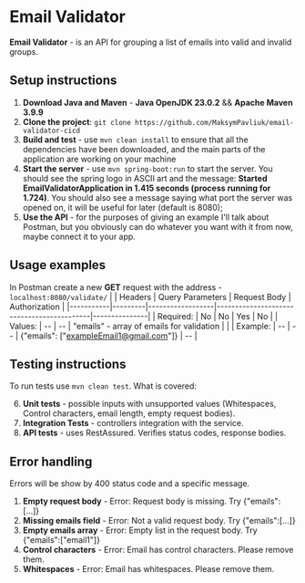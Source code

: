 # Email Validator
**Email Validator** - is an API for grouping a list of emails into valid and invalid groups.
## Setup instructions

 1. **Download Java and Maven** - **Java OpenJDK 23.0.2** &&  **Apache Maven 3.9.9**
 2. **Clone the project**: `git clone https://github.com/MaksymPavliuk/email-validator-cicd`
 3. **Build and test** - use `mvn clean install` to ensure that all the dependencies have been downloaded, and the main parts of the application are working on your machine
 4. **Start the server** - use `mvn spring-boot:run`  to start the server. You should see the spring logo in ASCII art and the message: **Started EmailValidatorApplication in 1.415 seconds (process running for 1.724)**. You should also see a message saying what port the server was opened on, it will be useful for later (default is 8080);
 5. **Use the API** - for the purposes of giving an example I'll talk about Postman, but you obviously can do whatever you want with it from now, maybe connect it to your app.
## Usage examples
In Postman create a new **GET** request with the address - `localhost:8080/validate/`
|           | Headers | Query Parameters | Request Body                              | Authorization |
|-----------|---------|------------------|-------------------------------------------|---------------|
| Required: | No      | No               | Yes                                       | No            |
| Values:   | --      | --               | "emails" - array of emails for validation |               |
| Example:  | --      | --               | {"emails": ["exampleEmail1@gmail.com"]}   | --            |
 ## Testing instructions
 To run tests use `mvn clean test`.
 What is covered: 
 
 6. **Unit tests** - possible inputs with unsupported values (Whitespaces, Control characters, email length, empty request bodies).
 7. **Integration Tests** - controllers integration with the service.
 8.  **API tests** - uses RestAssured. Verifies status codes, response bodies.
 
## **Error handling**
Errors will be show by 400 status code and a specific message. 
 1. **Empty request body** - Error: Request body is missing. Try {"emails":[...]}
 2. **Missing emails field** - Error: Not a valid request body. Try {"emails":[...]}
 3. **Empty emails array** - Error: Empty list in the request body. Try {"emails":["email1"]}
 4. **Control characters** - Error: Email has control characters. Please remove them.
 5. **Whitespaces** - Error: Email has whitespaces. Please remove them.
